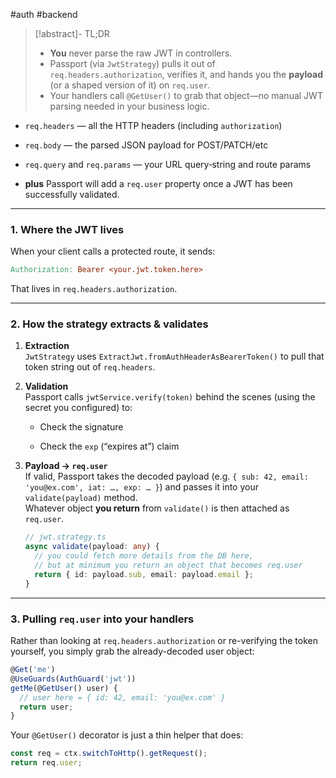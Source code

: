 #auth #backend 
> [!abstract]- TL;DR 
> - **You** never parse the raw JWT in controllers.
> -  Passport (via `JwtStrategy`) pulls it out of `req.headers.authorization`, verifies it, and hands you the **payload** (or a shaped version of it) on `req.user`.
> - Your handlers call `@GetUser()` to grab that object—no manual JWT parsing needed in your business logic.

- `req.headers` — all the HTTP headers (including `authorization`)
    
- `req.body` — the parsed JSON payload for POST/PATCH/etc
    
- `req.query` and `req.params` — your URL query‐string and route params
    
- **plus** Passport will add a `req.user` property once a JWT has been successfully validated.
---
### 1. Where the JWT lives

When your client calls a protected route, it sends:
```makefile
Authorization: Bearer <your.jwt.token.here>
```
That lives in `req.headers.authorization`.

---
### 2. How the strategy extracts & validates

1. **Extraction**  
    `JwtStrategy` uses `ExtractJwt.fromAuthHeaderAsBearerToken()` to pull that token string out of `req.headers`.
    
2. **Validation**  
    Passport calls `jwtService.verify(token)` behind the scenes (using the secret you configured) to:
    
    - Check the signature
        
    - Check the `exp` (“expires at”) claim
        
3. **Payload → `req.user`**  
    If valid, Passport takes the decoded payload (e.g. `{ sub: 42, email: 'you@ex.com', iat: …, exp: … }`) and passes it into your `validate(payload)` method.  
    Whatever object **you return** from `validate()` is then attached as `req.user`.
    ```ts
	// jwt.strategy.ts
	async validate(payload: any) {
	  // you could fetch more details from the DB here,
	  // but at minimum you return an object that becomes req.user
	  return { id: payload.sub, email: payload.email };
	}
	```
---
### 3. Pulling `req.user` into your handlers

Rather than looking at `req.headers.authorization` or re-verifying the token yourself, you simply grab the already-decoded user object:
```ts
@Get('me')
@UseGuards(AuthGuard('jwt'))
getMe(@GetUser() user) {
  // user here = { id: 42, email: 'you@ex.com' }
  return user;
}
```
Your `@GetUser()` decorator is just a thin helper that does:
```ts
const req = ctx.switchToHttp().getRequest();
return req.user;
```
